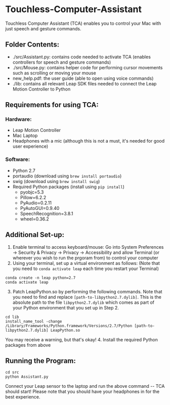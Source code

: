 # Touchless-Computer-Assistant

Touchless Computer Assistant (TCA) enables you to control your Mac with just speech and gesture commands. 

## Folder Contents:
- ./src/Assistant.py: contains code needed to activate TCA (enables controllers for speech and gesture commands)
- ./src/Mouse.py: contains helper code for performing cursor movements such as scrolling or moving your mouse
- new_help.pdf: the user guide (able to open using voice commands)
- ./lib: contains all relevant Leap SDK files needed to connect the Leap Motion Controller to Python

## Requirements for using TCA:
### Hardware:
- Leap Motion Controller
- Mac Laptop
- Headphones with a mic (although this is not a must, it's needed for good user experience)

### Software:
- Python 2.7
- portaudio (download using ```brew install portaudio```)
- swig (download using ```brew install swig```)
- Required Python packages (install using ```pip install```)
  - pyobjc=5.3
  - Pillow=6.2.2
  - PyAudio=0.2.11
  - PyAutoGUI=0.9.40
  - SpeechRecognition=3.8.1
  - wheel=0.36.2

## Additional Set-up:
1. Enable terminal to access keyboard/mouse: Go into System Preferences -> Security & Privacy -> Privacy -> Accessibility and allow Terminal (or wherever you wish to run the prgoram from) to control your computer
2. Using your terminal, set up a virtual environment as follows: (Note that you need to ```conda activate leap``` each time you restart your Terminal)
```
conda create -n leap python=2.7
conda activate leap
```
3. Patch LeapPython.so by performing the following commands. Note that you need to find and replace ```[path-to-libpython2.7.dylib]```. This is the absolute path to the file ```libpython2.7.dylib``` which comes as part of your Python environment that you set up in Step 2.
```
cd lib
install_name_tool -change /Library/Frameworks/Python.framework/Versions/2.7/Python [path-to-libpython2.7.dylib] LeapPython.so
```
You may receive a warning, but that's okay!
4. Install the required Python packages from above

## Running the Program:
```
cd src
python Assistant.py
```
Connect your Leap sensor to the laptop and run the above command -- TCA should start! Please note that you should have your headphones in for the best experience.
